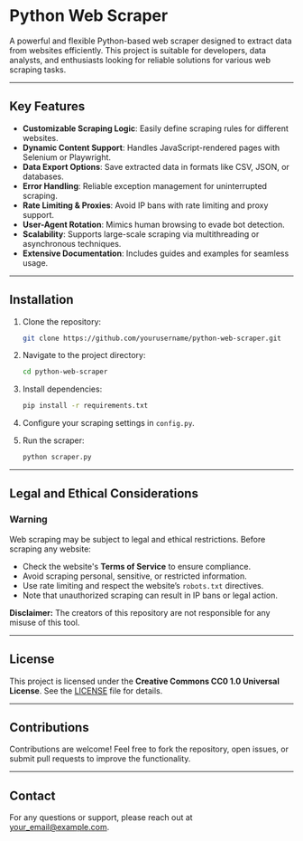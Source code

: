 
# Python Web Scraper

A powerful and flexible Python-based web scraper designed to extract data from websites efficiently. 
This project is suitable for developers, data analysts, and enthusiasts looking for reliable solutions for various web scraping tasks.

---

## Key Features

- **Customizable Scraping Logic**: Easily define scraping rules for different websites.
- **Dynamic Content Support**: Handles JavaScript-rendered pages with Selenium or Playwright.
- **Data Export Options**: Save extracted data in formats like CSV, JSON, or databases.
- **Error Handling**: Reliable exception management for uninterrupted scraping.
- **Rate Limiting & Proxies**: Avoid IP bans with rate limiting and proxy support.
- **User-Agent Rotation**: Mimics human browsing to evade bot detection.
- **Scalability**: Supports large-scale scraping via multithreading or asynchronous techniques.
- **Extensive Documentation**: Includes guides and examples for seamless usage.

---

## Installation

1. Clone the repository:

   ```bash
   git clone https://github.com/yourusername/python-web-scraper.git
   ```

2. Navigate to the project directory:

   ```bash
   cd python-web-scraper
   ```

3. Install dependencies:

   ```bash
   pip install -r requirements.txt
   ```

4. Configure your scraping settings in `config.py`.

5. Run the scraper:

   ```bash
   python scraper.py
   ```

---

## Legal and Ethical Considerations

### **Warning**
Web scraping may be subject to legal and ethical restrictions. Before scraping any website:
- Check the website's **Terms of Service** to ensure compliance.
- Avoid scraping personal, sensitive, or restricted information.
- Use rate limiting and respect the website’s `robots.txt` directives.
- Note that unauthorized scraping can result in IP bans or legal action.

**Disclaimer:** The creators of this repository are not responsible for any misuse of this tool.

---

## License

This project is licensed under the **Creative Commons CC0 1.0 Universal License**. See the [LICENSE](./LICENSE) file for details.

---

## Contributions

Contributions are welcome! Feel free to fork the repository, open issues, or submit pull requests to improve the functionality.

---

## Contact

For any questions or support, please reach out at your_email@example.com.
